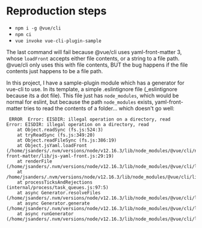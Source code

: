 # Reproduction steps

- `npm i -g @vue/cli`
- `npm ci`
- `vue invoke vue-cli-plugin-sample`

The last command will fail because @vue/cli uses yaml-front-matter 3, whose `loadFront` accepts either file contents, or a string to a file path. @vue/cli only uses this with file contents, BUT the bug happens if the file contents just happens to be a file path.

In this project, I have a sample-plugin module which has a generator for vue-cli to use. In its template, a simple .eslintignore file (_eslintignore because its a dot file). This file just has `node_modules`, which would be normal for eslint, but because the path `node_modules` exists, yaml-front-matter tries to read the contents of a folder... which doesn't go well:

```
 ERROR  Error: EISDIR: illegal operation on a directory, read
Error: EISDIR: illegal operation on a directory, read
    at Object.readSync (fs.js:524:3)
    at tryReadSync (fs.js:349:20)
    at Object.readFileSync (fs.js:386:19)
    at Object.jsYaml.loadFront (/home/jsanders/.nvm/versions/node/v12.16.3/lib/node_modules/@vue/cli/node_modules/yaml-front-matter/lib/js-yaml-front.js:29:19)
    at renderFile (/home/jsanders/.nvm/versions/node/v12.16.3/lib/node_modules/@vue/cli/lib/GeneratorAPI.js:495:23)
    at /home/jsanders/.nvm/versions/node/v12.16.3/lib/node_modules/@vue/cli/lib/GeneratorAPI.js:300:27
    at processTicksAndRejections (internal/process/task_queues.js:97:5)
    at async Generator.resolveFiles (/home/jsanders/.nvm/versions/node/v12.16.3/lib/node_modules/@vue/cli/lib/Generator.js:268:7)
    at async Generator.generate (/home/jsanders/.nvm/versions/node/v12.16.3/lib/node_modules/@vue/cli/lib/Generator.js:175:5)
    at async runGenerator (/home/jsanders/.nvm/versions/node/v12.16.3/lib/node_modules/@vue/cli/lib/invoke.js:111:3)
```
